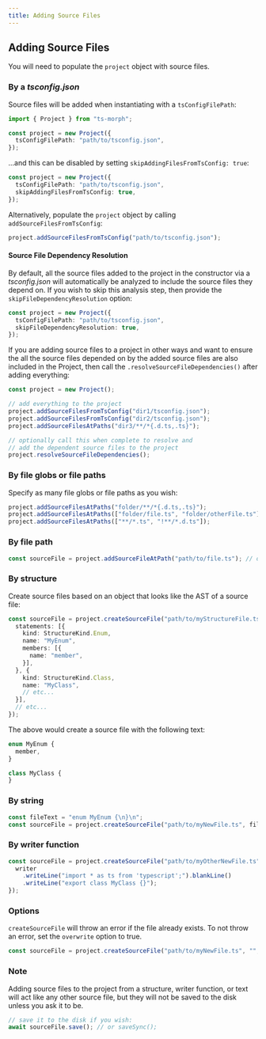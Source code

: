 ```yaml
---
title: Adding Source Files
---
```


## Adding Source Files

You will need to populate the `project` object with source files.

### By a _tsconfig.json_

Source files will be added when instantiating with a `tsConfigFilePath`:

```ts
import { Project } from "ts-morph";

const project = new Project({
  tsConfigFilePath: "path/to/tsconfig.json",
});
```

...and this can be disabled by setting `skipAddingFilesFromTsConfig: true`:

```ts
const project = new Project({
  tsConfigFilePath: "path/to/tsconfig.json",
  skipAddingFilesFromTsConfig: true,
});
```

Alternatively, populate the `project` object by calling `addSourceFilesFromTsConfig`:

```ts
project.addSourceFilesFromTsConfig("path/to/tsconfig.json");
```

#### Source File Dependency Resolution

By default, all the source files added to the project in the constructor via a _tsconfig.json_ will automatically be analyzed to
include the source files they depend on. If you wish to skip this analysis step, then provide the `skipFileDependencyResolution` option:

```ts
const project = new Project({
  tsConfigFilePath: "path/to/tsconfig.json",
  skipFileDependencyResolution: true,
});
```

If you are adding source files to a project in other ways and want to ensure the all the source files depended on by the added source files
are also included in the Project, then call the `.resolveSourceFileDependencies()` after adding everything:

```ts
const project = new Project();

// add everything to the project
project.addSourceFilesFromTsConfig("dir1/tsconfig.json");
project.addSourceFilesFromTsConfig("dir2/tsconfig.json");
project.addSourceFilesAtPaths("dir3/**/*{.d.ts,.ts}");

// optionally call this when complete to resolve and
// add the dependent source files to the project
project.resolveSourceFileDependencies();
```

### By file globs or file paths

Specify as many file globs or file paths as you wish:

```ts
project.addSourceFilesAtPaths("folder/**/*{.d.ts,.ts}");
project.addSourceFilesAtPaths(["folder/file.ts", "folder/otherFile.ts"]);
project.addSourceFilesAtPaths(["**/*.ts", "!**/*.d.ts"]);
```

### By file path

```ts
const sourceFile = project.addSourceFileAtPath("path/to/file.ts"); // or addSourceFileAtPathIfExists
```

### By structure

Create source files based on an object that looks like the AST of a source file:

```ts
const sourceFile = project.createSourceFile("path/to/myStructureFile.ts", {
  statements: [{
    kind: StructureKind.Enum,
    name: "MyEnum",
    members: [{
      name: "member",
    }],
  }, {
    kind: StructureKind.Class,
    name: "MyClass",
    // etc...
  }],
  // etc...
});
```

The above would create a source file with the following text:

```ts
enum MyEnum {
  member,
}

class MyClass {
}
```

### By string

```ts
const fileText = "enum MyEnum {\n}\n";
const sourceFile = project.createSourceFile("path/to/myNewFile.ts", fileText);
```

### By writer function

```ts
const sourceFile = project.createSourceFile("path/to/myOtherNewFile.ts", writer => {
  writer
    .writeLine("import * as ts from 'typescript';").blankLine()
    .writeLine("export class MyClass {}");
});
```

### Options

`createSourceFile` will throw an error if the file already exists.
To not throw an error, set the `overwrite` option to true.

```ts
const sourceFile = project.createSourceFile("path/to/myNewFile.ts", "", { overwrite: true });
```

### Note

Adding source files to the project from a structure, writer function, or text will act like any other source file, but they will not be saved to the disk unless you ask it to be.

```ts
// save it to the disk if you wish:
await sourceFile.save(); // or saveSync();
```
